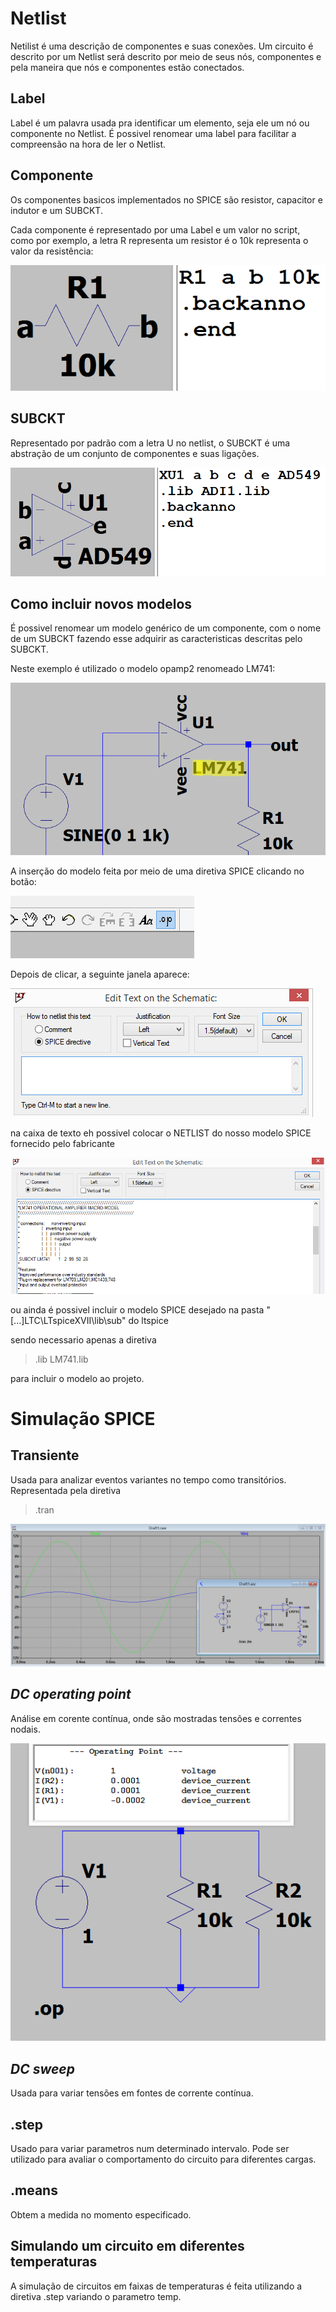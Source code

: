 # Netlist

Netilist é uma descrição de componentes e suas conexões. Um circuito é descrito por um Netlist será descrito por meio de seus nós, componentes e pela maneira que nós e componentes estão conectados.

## Label 

Label é um palavra usada pra identificar um elemento, seja ele um nó ou componente no Netlist. É possivel renomear uma label para facilitar a compreensão na hora de ler o Netlist.
    
## Componente
    
Os componentes basicos implementados no SPICE são resistor, capacitor e indutor e um SUBCKT. 

Cada componente é representado por uma Label e um valor no script, como por exemplo, a letra R representa um resistor é o 10k representa o valor da resistência: 

![imagem de modelo no ltspice e nomenclatura no netlist](img/resistor.png)


## SUBCKT
    
Representado por padrão com a  letra U no netlist, o SUBCKT é uma abstração de um conjunto de componentes e suas ligações.

![imagem de modelo no ltspice e nomenclatura no netlist](img/subckt.png)

## Como incluir novos modelos

É possivel renomear um modelo genérico de um componente, com o nome de um SUBCKT fazendo esse adquirir as caracteristicas descritas pelo SUBCKT.  

Neste exemplo é utilizado o modelo opamp2 renomeado LM741:

![Lm741 ltspice](img/lm741.png)

A inserção do modelo feita por meio de uma diretiva SPICE clicando no botão:

![Lm741 ltspice](img/diretiva.png)

Depois de clicar, a seguinte janela aparece:

![Lm741 ltspice](img/janela.png)

na caixa de texto eh possivel colocar o NETLIST do nosso modelo SPICE fornecido pelo fabricante 

![Lm741 ltspice](img/janelamodelo.png)

ou ainda é possivel incluir o modelo SPICE desejado na pasta 
"[...]LTC\LTspiceXVII\lib\sub" do ltspice

sendo necessario apenas a diretiva 

>.lib LM741.lib

para incluir o modelo ao projeto.
# Simulação SPICE

## Transiente
    
Usada para analizar eventos variantes no tempo como transitórios. Representada pela diretiva 

>.tran 

![Lm741 ltspice](img/tran.png)

## *DC operating point*
    
Análise em corente contínua, onde são mostradas tensões e correntes nodais.

![Lm741 ltspice](img/op.png)
## *DC sweep*

Usada para variar tensões em fontes de corrente contínua.


## .step
    
Usado para variar parametros num determinado intervalo. Pode ser utilizado para avaliar o comportamento do circuito para diferentes cargas.

## .means
    
Obtem a medida no momento especificado.

## Simulando um circuito em diferentes temperaturas
    
A simulação de circuitos em faixas de temperaturas é feita utilizando a diretiva .step variando o parametro temp.

